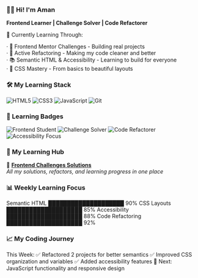 
### 👩‍💻 Hi! I'm Aman 

**Frontend Learner | Challenge Solver | Code Refactorer**



🌱 Currently Learning Through:

· 🎯 Frontend Mentor Challenges - Building real projects  
· 🔄 Active Refactoring - Making my code cleaner and better  
· 📚 Semantic HTML & Accessibility - Learning to build for everyone  
· 🎨 CSS Mastery - From basics to beautiful layouts 



### 🛠 My Learning Stack
![HTML5](https://img.shields.io/badge/HTML5-Semantic%20&%20Accessible-E34F26?style=for-the-badge&logo=html5&logoColor=white)
![CSS3](https://img.shields.io/badge/CSS3-Layouts%20&%20Design-1572B6?style=for-the-badge&logo=css3&logoColor=white)
![JavaScript](https://img.shields.io/badge/JavaScript-Learning%20Basics-F7DF1E?style=for-the-badge&logo=javascript&logoColor=black)
![Git](https://img.shields.io/badge/Git-Version%20Control-F05032?style=for-the-badge&logo=git&logoColor=white)



### 🌟 Learning Badges
<img src="https://img.shields.io/badge/🎓-Frontend%20Student-007ACC?style=for-the-badge" alt="Frontend Student">
<img src="https://img.shields.io/badge/🎯-Challenge%20Solver-00D26A?style=for-the-badge" alt="Challenge Solver">  
<img src="https://img.shields.io/badge/🔄-Code%20Refactorer-FF6B35?style=for-the-badge" alt="Code Refactorer">
<img src="https://img.shields.io/badge/♿-Accessibility%20Focus-9146FF?style=for-the-badge" alt="Accessibility Focus">

### 📂 My Learning Hub
🚀 **[Frontend Challenges Solutions](https://github.com/amansgz/frontend-newbie-solutions)**  
*All my solutions, refactors, and learning progress in one place*

### 📊 Weekly Learning Focus

Semantic HTML    ████████████████████ 90%
CSS Layouts      ████████████████████ 85%
Accessibility    ████████████████████ 88%
Code Refactoring ████████████████████ 92%

### 📈 My Coding Journey

This Week:
✅ Refactored 2 projects for better semantics
✅ Improved CSS organization and variables
✅ Added accessibility features
🎯 Next: JavaScript functionality and responsive design

